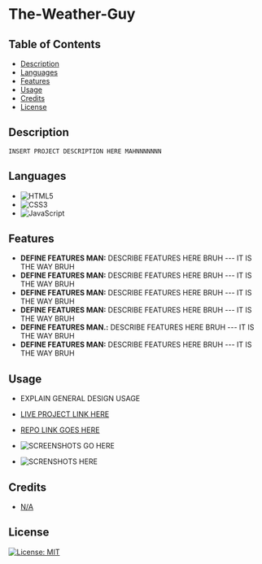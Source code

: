 # The-Weather-Guy

## Table of Contents

* [Description](#description)
* [Languages](#languages)
* [Features](#features)
* [Usage](#usage)
* [Credits](#credits)
* [License](#license)  


## Description
    INSERT PROJECT DESCRIPTION HERE MAHNNNNNNN
## Languages

* ![HTML5](https://img.shields.io/badge/html5-%23E34F26.svg?style=for-the-badge&logo=html5&logoColor=white)
* ![CSS3](https://img.shields.io/badge/css3-%231572B6.svg?style=for-the-badge&logo=css3&logoColor=white)
* ![JavaScript](https://img.shields.io/badge/javascript-%23323330.svg?style=for-the-badge&logo=javascript&logoColor=%23F7DF1E)

## Features

* **DEFINE FEATURES MAN:** DESCRIBE FEATURES HERE BRUH --- IT IS THE WAY BRUH
* **DEFINE FEATURES MAN:** DESCRIBE FEATURES HERE BRUH --- IT IS THE WAY BRUH
* **DEFINE FEATURES MAN:** DESCRIBE FEATURES HERE BRUH --- IT IS THE WAY BRUH
* **DEFINE FEATURES MAN:** DESCRIBE FEATURES HERE BRUH --- IT IS THE WAY BRUH
* **DEFINE FEATURES MAN.:** DESCRIBE FEATURES HERE BRUH --- IT IS THE WAY BRUH
* **DEFINE FEATURES MAN:** DESCRIBE FEATURES HERE BRUH --- IT IS THE WAY BRUH

## Usage

* EXPLAIN GENERAL DESIGN USAGE

* [LIVE PROJECT LINK HERE](https://ivionsters.github.io/IVIonsters-Designs-Blog/)

* [REPO LINK GOES HERE](https://github.com/IVIonsters/IVIonsters-Designs-Blog)

* ![SCREENSHOTS GO HERE](./assets/refimages/lightmodemain.png)
* ![SCRENSHOTS HERE](./assets/refimages/lightmodeblog.png)


## Credits

* [N/A](N/A)

## License

[![License: MIT](https://img.shields.io/badge/License-MIT-yellow.svg)](https://opensource.org/licenses/MIT)

